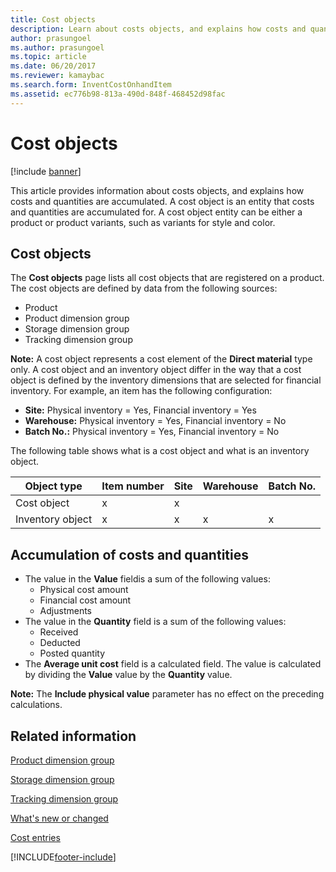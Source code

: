 ```yaml
---
title: Cost objects
description: Learn about costs objects, and explains how costs and quantities are accumulated. A cost object is an entity that costs and quantities are accumulated for.
author: prasungoel
ms.author: prasungoel
ms.topic: article
ms.date: 06/20/2017
ms.reviewer: kamaybac
ms.search.form: InventCostOnhandItem
ms.assetid: ec776b98-813a-490d-848f-468452d98fac
---
```


# Cost objects

[!include [banner](../includes/banner.md)]

This article provides information about costs objects, and explains how costs and quantities are accumulated. A cost object is an entity that costs and quantities are accumulated for. A cost object entity can be either a product or product variants, such as variants for style and color.  

## Cost objects

The **Cost objects** page lists all cost objects that are registered on a product. The cost objects are defined by data from the following sources:

-   Product
-   Product dimension group
-   Storage dimension group
-   Tracking dimension group

**Note:** A cost object represents a cost element of the **Direct material** type only. A cost object and an inventory object differ in the way that a cost object is defined by the inventory dimensions that are selected for financial inventory. For example, an item has the following configuration:

-   **Site:** Physical inventory = Yes, Financial inventory = Yes
-   **Warehouse:** Physical inventory = Yes, Financial inventory = No
-   **Batch No.:** Physical inventory = Yes, Financial inventory = No

The following table shows what is a cost object and what is an inventory object.

| Object type      | Item number | Site | Warehouse | Batch No. |
|------------------|-------------|------|-----------|-----------|
| Cost object      | x           | x    |           |           |
| Inventory object | x           | x    |  x        | x         |

## Accumulation of costs and quantities
-   The value in the **Value** fieldis a sum of the following values:
    -   Physical cost amount
    -   Financial cost amount
    -   Adjustments
-   The value in the **Quantity** field is a sum of the following values:
    -   Received
    -   Deducted
    -   Posted quantity
-   The **Average unit cost** field is a calculated field. The value is calculated by dividing the **Value** value by the **Quantity** value.

**Note:** The **Include physical value** parameter has no effect on the preceding calculations.

## Related information

[Product dimension group](/dynamicsax-2012/appuser-itpro/about-product-dimensions)

[Storage dimension group](/dynamicsax-2012/storage-dimension-groups-form)

[Tracking dimension group](/dynamicsax-2012/tracking-dimension-groups-form)

[What's new or changed](../../fin-ops-core/fin-ops/get-started/whats-new-changed.md)

[Cost entries](cost-entries.md)





[!INCLUDE[footer-include](../../includes/footer-banner.md)]
